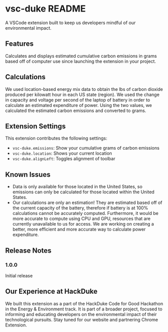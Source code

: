 # vsc-duke README

A VSCode extension built to keep us developers mindful of our environmental impact.

## Features

Calculates and displays estimated cumulative carbon emissions in grams based off of computer use since launching the extension in your project.

## Calculations
We used location-based energy mix data to obtain the lbs of carbon dioxide produced per kilowatt hour in each US state (region). We used the change in capacity and voltage per second of the laptop of battery in order to calculate an estimated expenditure of power. Using the two values, we calculated the estimated carbon emissions and converted to
grams.

## Extension Settings

This extension contributes the following settings:

* `vsc-duke.emissions`: Show your cumulative grams of carbon emissions
* `vsc-duke.location`: Shows your current location
* `vsc-duke.alignLeft`: Toggles alignment of toolbar

## Known Issues

* Data is only available for those located in the United States, so emissions can only be calculated for those located within the United States.
* Our calculations are only an estimation! They are estimated based off of the current capacity of the battery, therefore if battery is at 100% calculations cannot be accurately computed. Furthermore, it would be more accurate to compute using CPU and GPU, resources that are currently unavailable to us for access. We are working on creating a better, more efficient and more accurate way to calculate power expenditure.

## Release Notes

### 1.0.0

Initial release

Our Experience at HackDuke
-------------------------------------------------
We built this extension as a part of the HackDuke Code for Good Hackathon in the Energy & Environment track. It is part of a broader project, focused to informing and educating developers on the environmental impact of their technological pursuits. Stay tuned for our website and partnering Chrome Extension.
